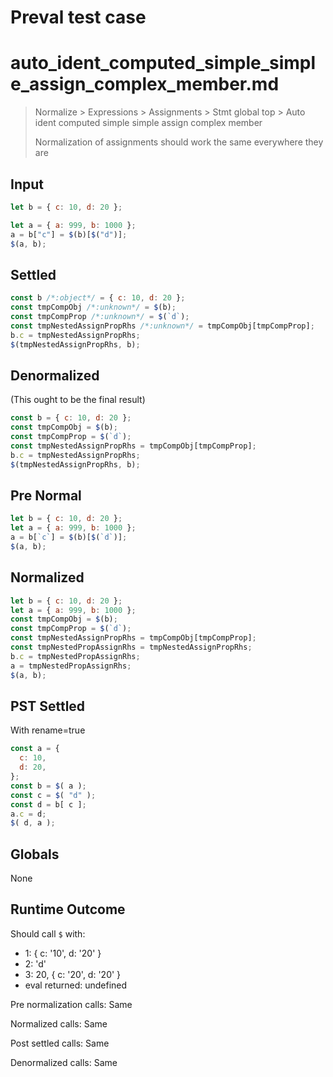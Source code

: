 # Preval test case

# auto_ident_computed_simple_simple_assign_complex_member.md

> Normalize > Expressions > Assignments > Stmt global top > Auto ident computed simple simple assign complex member
>
> Normalization of assignments should work the same everywhere they are

## Input

`````js filename=intro
let b = { c: 10, d: 20 };

let a = { a: 999, b: 1000 };
a = b["c"] = $(b)[$("d")];
$(a, b);
`````

## Settled


`````js filename=intro
const b /*:object*/ = { c: 10, d: 20 };
const tmpCompObj /*:unknown*/ = $(b);
const tmpCompProp /*:unknown*/ = $(`d`);
const tmpNestedAssignPropRhs /*:unknown*/ = tmpCompObj[tmpCompProp];
b.c = tmpNestedAssignPropRhs;
$(tmpNestedAssignPropRhs, b);
`````

## Denormalized
(This ought to be the final result)

`````js filename=intro
const b = { c: 10, d: 20 };
const tmpCompObj = $(b);
const tmpCompProp = $(`d`);
const tmpNestedAssignPropRhs = tmpCompObj[tmpCompProp];
b.c = tmpNestedAssignPropRhs;
$(tmpNestedAssignPropRhs, b);
`````

## Pre Normal


`````js filename=intro
let b = { c: 10, d: 20 };
let a = { a: 999, b: 1000 };
a = b[`c`] = $(b)[$(`d`)];
$(a, b);
`````

## Normalized


`````js filename=intro
let b = { c: 10, d: 20 };
let a = { a: 999, b: 1000 };
const tmpCompObj = $(b);
const tmpCompProp = $(`d`);
const tmpNestedAssignPropRhs = tmpCompObj[tmpCompProp];
const tmpNestedPropAssignRhs = tmpNestedAssignPropRhs;
b.c = tmpNestedPropAssignRhs;
a = tmpNestedPropAssignRhs;
$(a, b);
`````

## PST Settled
With rename=true

`````js filename=intro
const a = {
  c: 10,
  d: 20,
};
const b = $( a );
const c = $( "d" );
const d = b[ c ];
a.c = d;
$( d, a );
`````

## Globals

None

## Runtime Outcome

Should call `$` with:
 - 1: { c: '10', d: '20' }
 - 2: 'd'
 - 3: 20, { c: '20', d: '20' }
 - eval returned: undefined

Pre normalization calls: Same

Normalized calls: Same

Post settled calls: Same

Denormalized calls: Same
